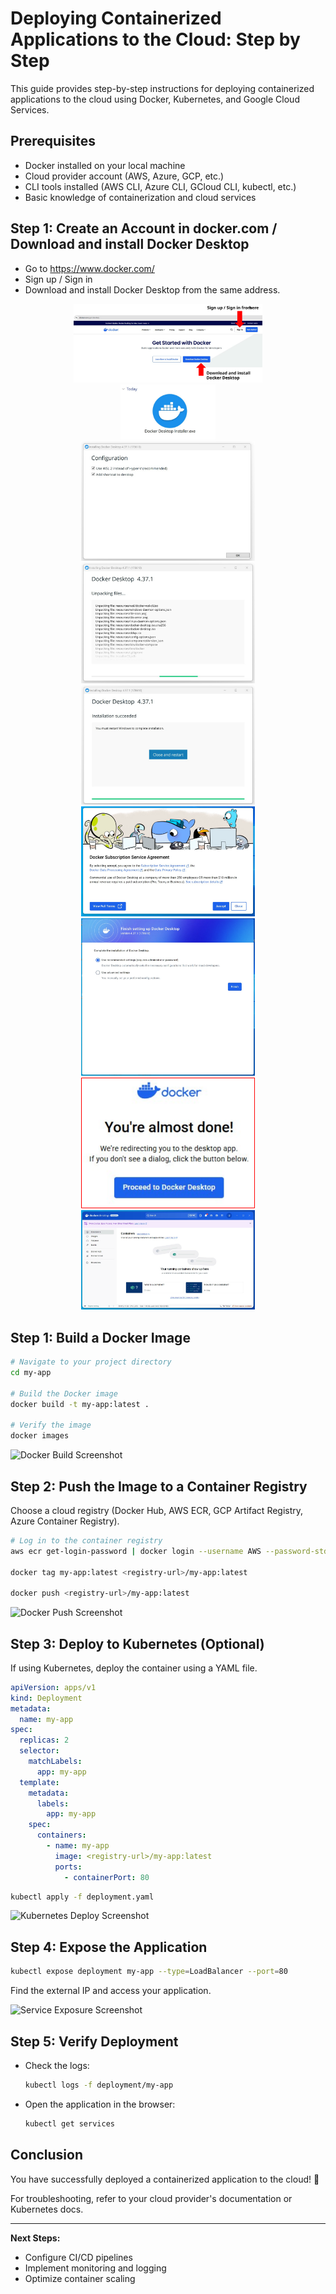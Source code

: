 # Deploying Containerized Applications to the Cloud: Step by Step

This guide provides step-by-step instructions for deploying containerized applications to the cloud using Docker, Kubernetes, and Google Cloud Services.

## Prerequisites
- Docker installed on your local machine
- Cloud provider account (AWS, Azure, GCP, etc.)
- CLI tools installed (AWS CLI, Azure CLI, GCloud CLI, kubectl, etc.)
- Basic knowledge of containerization and cloud services


## Step 1: Create an Account in docker.com / Download and install Docker Desktop
- Go to https://www.docker.com/
- Sign up / Sign in
- Download and install Docker Desktop from the same address.

<p align="center">
  <img src="images/01-Signup-Docker.svg" style="width: 60%; height: auto;"><br>
  <img src="images/02-docker-installer.svg" style="width: 30%; height: auto;"><br>
  <img src="images/03-installation.svg" style="width: 55%; height: auto;"><br>
  <img src="images/04-installation.svg" style="width: 55%; height: auto;"><br>
  <img src="images/05-installation.svg" style="width: 55%; height: auto;"><br>
  <img src="images/06-installation.svg" style="width: 55%; height: auto;"><br>
  <img src="images/07-installation.svg" style="width: 55%; height: auto;"><br>
  <img src="images/08-installation.svg" style="width: 55%; height: auto;"><br>
  <img src="images/09-installation.svg" style="width: 55%; height: auto;"><br>
</p>



## Step 1: Build a Docker Image
```bash
# Navigate to your project directory
cd my-app

# Build the Docker image
docker build -t my-app:latest .

# Verify the image
docker images
```
![Docker Build Screenshot](images/docker_build.png)

## Step 2: Push the Image to a Container Registry
Choose a cloud registry (Docker Hub, AWS ECR, GCP Artifact Registry, Azure Container Registry).

```bash
# Log in to the container registry
aws ecr get-login-password | docker login --username AWS --password-stdin <aws-account-id>.dkr.ecr.<region>.amazonaws.com

docker tag my-app:latest <registry-url>/my-app:latest

docker push <registry-url>/my-app:latest
```
![Docker Push Screenshot](images/docker_push.png)

## Step 3: Deploy to Kubernetes (Optional)
If using Kubernetes, deploy the container using a YAML file.

```yaml
apiVersion: apps/v1
kind: Deployment
metadata:
  name: my-app
spec:
  replicas: 2
  selector:
    matchLabels:
      app: my-app
  template:
    metadata:
      labels:
        app: my-app
    spec:
      containers:
        - name: my-app
          image: <registry-url>/my-app:latest
          ports:
            - containerPort: 80
```
```bash
kubectl apply -f deployment.yaml
```
![Kubernetes Deploy Screenshot](images/kubernetes_deploy.png)

## Step 4: Expose the Application
```bash
kubectl expose deployment my-app --type=LoadBalancer --port=80
```
Find the external IP and access your application.

![Service Exposure Screenshot](images/service_exposure.png)

## Step 5: Verify Deployment
- Check the logs:
  ```bash
  kubectl logs -f deployment/my-app
  ```
- Open the application in the browser:
  ```bash
  kubectl get services
  ```

## Conclusion
You have successfully deployed a containerized application to the cloud! 🎉

For troubleshooting, refer to your cloud provider's documentation or Kubernetes docs.

---
**Next Steps:**
- Configure CI/CD pipelines
- Implement monitoring and logging
- Optimize container scaling
